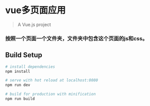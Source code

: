 # vue多页面应用
> A Vue.js project

### 按照一个页面一个文件夹，文件夹中包含这个页面的js和css。

## Build Setup

``` bash
# install dependencies
npm install

# serve with hot reload at localhost:8080
npm run dev

# build for production with minification
npm run build
```